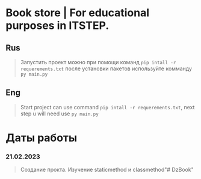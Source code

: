 # Book store | For educational purposes in ITSTEP.

## Rus

> Запустить проект можно при помощи команд ```pip intall -r requerements.txt``` после установки пакетов используйте комманду ```py main.py```

## Eng

> Start project can use command ```pip intall -r requerements.txt```, next step u will need use ```py main.py```

# Даты работы

### 21.02.2023

> Создание прокта. Изучение staticmethod и classmethod"# DzBook" 
